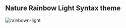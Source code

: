 ## Nature Rainbow Light Syntax theme

![rainbown-light](https://cloud.githubusercontent.com/assets/6399202/8605912/c5b41bcc-265e-11e5-812a-28262e7f20fe.jpg)
